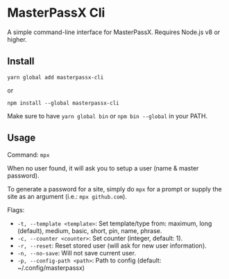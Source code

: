 # MasterPassX Cli

A simple command-line interface for MasterPassX. Requires Node.js v8 or higher.

## Install

`yarn global add masterpassx-cli`

or

`npm install --global masterpassx-cli`

Make sure to have `yarn global bin` or `npm bin --global` in your PATH.

## Usage

Command: `mpx`

When no user found, it will ask you to setup a user (name & master password).

To generate a password for a site, simply do `mpx` for a prompt or supply the site as an argument (i.e.: `mpx github.com`).

Flags:

* `-t, --template <template>`: Set template/type from: maximum, long (default), medium, basic, short, pin, name, phrase.
* `-c, --counter <counter>`: Set counter (integer, default: 1).
* `-r, --reset`: Reset stored user (will ask for new user information).
* `-n, --no-save`: Will not save current user.
* `-p, --config-path <path>`: Path to config (default: ~/.config/masterpassx)